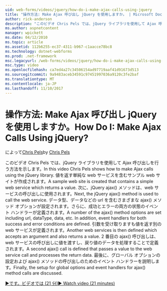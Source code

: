 ```yaml
---
uid: web-forms/videos/jquery/how-do-i-make-ajax-calls-using-jquery
title: "操作方法: Make Ajax 呼び出し jQuery を使用しますか。 | Microsoft Docs"
author: rick-anderson
description: "このビデオ Chris Pels では、jQuery ライブラリを使用して Ajax 呼び出しを行う方法を示します。 返す単純な web サービスを含むサンプル web サイトを作成しています."
ms.author: aspnetcontent
manager: wpickett
ms.date: 04/12/2010
ms.topic: article
ms.assetid: 112b6255-ec37-4311-b967-c1aacce78bc8
ms.technology: dotnet-webforms
ms.prod: .net-framework
msc.legacyurl: /web-forms/videos/jquery/how-do-i-make-ajax-calls-using-jquery
msc.type: video
ms.openlocfilehash: ca7ed4a27c34506154ad97719aaf41d91673d513
ms.sourcegitcommit: 9a9483aceb34591c97451997036a9120c3fe2baf
ms.translationtype: MT
ms.contentlocale: ja-JP
ms.lasthandoff: 11/10/2017
---
```

<a name="how-do-i-make-ajax-calls-using-jquery"></a><span data-ttu-id="e7924-105">操作方法: Make Ajax 呼び出し jQuery を使用しますか。</span><span class="sxs-lookup"><span data-stu-id="e7924-105">How Do I: Make Ajax Calls Using jQuery?</span></span>
====================
<span data-ttu-id="e7924-106">によって[Chris Pels](https://twitter.com/chrispels)</span><span class="sxs-lookup"><span data-stu-id="e7924-106">by [Chris Pels](https://twitter.com/chrispels)</span></span>

<span data-ttu-id="e7924-107">このビデオ Chris Pels では、jQuery ライブラリを使用して Ajax 呼び出しを行う方法を示します。</span><span class="sxs-lookup"><span data-stu-id="e7924-107">In this video Chris Pels shows how to make Ajax calls using the jQuery library.</span></span> <span data-ttu-id="e7924-108">値を返す単純な web サービスを含むサンプル web サイトが作成されます。</span><span class="sxs-lookup"><span data-stu-id="e7924-108">A sample web site is created that contains a simple web service which returns a value.</span></span> <span data-ttu-id="e7924-109">次に、jQuery ajax() メソッドは、web サービスの呼び出しに使用されます。</span><span class="sxs-lookup"><span data-stu-id="e7924-109">Next, the jQuery ajax() method is used to call the web service.</span></span> <span data-ttu-id="e7924-110">データ型、データなどの url を含むさまざまな ajax() メソッド オプションが設定されます。さらに、成功とエラーの両方の状態のイベント ハンドラーが定義されます。</span><span class="sxs-lookup"><span data-stu-id="e7924-110">A number of the ajax() method options are set including url, dataType, data, etc. In addition, event handlers for both success and error conditions are defined.</span></span> <span data-ttu-id="e7924-111">引数を受け取りますも値を返す別の web サービスが定義されます。</span><span class="sxs-lookup"><span data-stu-id="e7924-111">Another web services is then defined which accepts an argument and also returns a value.</span></span> <span data-ttu-id="e7924-112">2 番目の ajax() 呼び出しは、web サービスの呼び出しに値を渡すし、戻り値のデータを処理することで定義されます。</span><span class="sxs-lookup"><span data-stu-id="e7924-112">A second ajax() call is defined that passes a value to the web service call and processes the return data.</span></span> <span data-ttu-id="e7924-113">最後に、グローバル オプションの設定および ajax() メソッドの呼び出しのためのイベント ハンドラーを説明します。</span><span class="sxs-lookup"><span data-stu-id="e7924-113">Finally, the setup for global options and event handlers for ajax() method calls are discussed.</span></span>

[<span data-ttu-id="e7924-114">&#9654;です。ビデオでは (21 分)</span><span class="sxs-lookup"><span data-stu-id="e7924-114">&#9654; Watch video (21 minutes)</span></span>](https://channel9.msdn.com/Blogs/ASP-NET-Site-Videos/how-do-i-make-ajax-calls-using-jquery)
